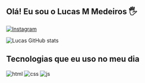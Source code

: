 ## Olá! Eu sou o Lucas M Medeiros 🖐️



[![Instagram](https://img.shields.io/badge/Instagram-E4405F?style=for-the-badge&logo=instagram&logoColor=white)](https://instagram.com/lucaasx.sx)

![Lucas GitHub stats](https://github-readme-stats.vercel.app/api?username=Lucasqw12&show_icons=true&theme=gruvbox)

## Tecnologias que eu uso no meu dia

<div style="display: inline_block">
  <img align="center" alt="html" src="https://img.shields.io/badge/HTML-E34F26?style=for-the-badge&logo=html5&logoColor=white" />
  <img align="center" alt="css" src="https://img.shields.io/badge/CSS-1572B6?style=for-the-badge&logo=css3&logoColor=white" />
  <img align="center" alt="js" src="https://img.shields.io/badge/JavaScript-F7DF1E?style=for-the-badge&logo=javascript&logoColor=black" />
 

  
</div><br/>
